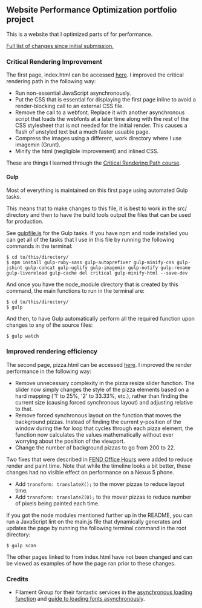 ## Website Performance Optimization portfolio project

This is a website that I optimized parts of for performance. 

[Full list of changes since initial submission.](updates.md)

### Critical Rendering Improvement

The first page, index.html can be accessed [here](http://andreicommunication.github.io/Optimized-Portfolio/). I improved the critical rendering path in the following way:

* Run non-essential JavaScript asynchronously.
* Put the CSS that is essential for displaying the first page inline to avoid
a render-blocking call to an external CSS file.
* Remove the call to a webfont. Replace it with another asynchronous script that 
loads the webfonts at a later time along with the rest of the CSS stylesheet that is not
needed for the initial render. This causes a flash of unstyled text but a much faster
usuable page.
* Compress the images using a different, work directory where I use imagemin (Grunt).
* Minify the html (negligible improvement) and inlined CSS.

These are things I learned through the [Critical Rendering Path course](https://www.udacity.com/course/ud884).

#### Gulp

Most of everything is maintained on this first page using automated Gulp tasks. 

This means that to make changes to this file, it is best to work in the src/ directory and then to have the build tools output the files that can be used for production.

See [gulpfile.js](https://github.com/AndreiCommunication/Optimized-Portfolio/blob/master/gulpfile.js) for the Gulp tasks. If you have npm and node installed you can get all of the tasks that I use 
in this file by running the following commands in the terminal:

```
$ cd to/this/directory/
$ npm install gulp-ruby-sass gulp-autoprefixer gulp-minify-css gulp-jshint gulp-concat gulp-uglify gulp-imagemin gulp-notify gulp-rename gulp-livereload gulp-cache del critical gulp-minify-html --save-dev
```

And once you have the node_module directory that is created by this command, the main functions to run in the terminal are:

```
$ cd to/this/directory/
$ gulp
```
And then, to have Gulp automatically perform all the required function upon changes to any of the source files:
```
$ gulp watch
```

### Improved rendering efficiency

The second page, pizza.html can be accessed [here](http://andreicommunication.github.io/Optimized-Portfolio/views/pizza.html). I improved the render performance in the following way:

* Remove unnecessary complexity in the pizza resize slider function. The slider now simply changes
the style of the pizza elements based on a hard mapping ('1' to 25%, '2' to 33.33%, etc.), rather than finding the current size (causing forced synchronous layout) and adjusting relative to that.
* Remove forced synchronous layout on the function that moves the background pizzas. Instead of 
finding the current y-position of the window during the for loop that cycles through each 
pizza element, the function now calculates the values mathematically without ever worrying 
about the position of the viewport.
* Change the number of background pizzas to go from 200 to 22.

Two fixes that were described in [FEND Office Hours](https://github.com/udacity/fend-office-hours/tree/master/Web%20Optimization/Effective%20Optimizations%20for%2060%20FPS) were added to reduce render
and paint time. Note that while the timeline looks a bit better, these changes had no visible effect on 
performance on a Nexus 5 phone.

* Add `transform: translateX();` to the mover pizzas to reduce layout time.
* Add `transform: translateZ(0);` to the mover pizzas to reduce number of pixels being painted each time.

If you got the node modules mentioned further up in the README, you can run a JavaScript lint on the main.js file that dynamically generates and updates the page by running the following terminal command in the root directory:
```
$ gulp scan
```

The other pages linked to from index.html have not been changed and can be viewed as examples of how 
the page ran prior to these changes.

### Credits

- Filament Group for their fantastic services in the [asynchronous loading function](https://github.com/filamentgroup/loadCSS) and [guide to loading fonts asynchronously](https://www.filamentgroup.com/lab/font-loading.html).